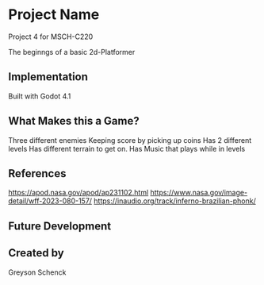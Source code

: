 # Project Name
Project 4 for MSCH-C220

The beginngs of a basic 2d-Platformer
## Implementation
Built with Godot 4.1
## What Makes this a Game?
Three different enemies
Keeping score by picking up coins
Has 2 different levels
Has different terrain to get on.
Has Music that plays while in levels

## References
https://apod.nasa.gov/apod/ap231102.html
https://www.nasa.gov/image-detail/wff-2023-080-157/
https://inaudio.org/track/inferno-brazilian-phonk/
## Future Development

## Created by

Greyson Schenck
